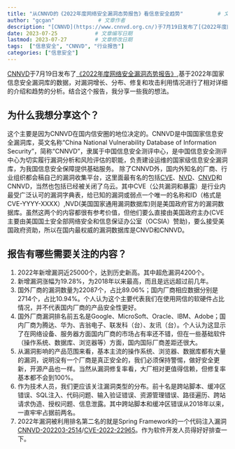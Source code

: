 ```yaml
---
title: "从CNNVD的《2022年度网络安全漏洞态势报告》看信息安全趋势"           # 文章标题
author: "gcgan"              # 文章作者
description: "[CNNVD](https://www.cnnvd.org.cn/)于7月19日发布了[《2022年度网络安全漏洞态势报告》](https://www.cnnvd.org.cn/home/netSecurity),基于2022年国家信息安全漏洞库的数据，对漏洞增长、分布、修复和攻击利用情况进行了相对详细的介绍和趋势的分析。"    # 文章描述信息
date: 2023-07-25            # 文章编写日期
lastmod: 2023-07-27         # 文章修改日期
tags:  ["信息安全", "CNNVD", "行业报告"]
categories: ["信息安全"]
---
```

[CNNVD](https://www.cnnvd.org.cn/)于7月19日发布了[《2022年度网络安全漏洞态势报告》](https://www.cnnvd.org.cn/home/netSecurity),基于2022年国家信息安全漏洞库的数据，对漏洞增长、分布、修复和攻击利用情况进行了相对详细的介绍和趋势的分析。结合这个报告，我分享一些我的想法。
## 为什么我想分享这个？
这个主要是因为CNNVD在国内信安圈的地位决定的。CNNVD是中国国家信息安全漏洞库，英文名称“China National Vulnerability Database of Information Security”，简称“CNNVD”，隶属于中国信息安全测评中心，是中国信息安全测评中心为切实履行漏洞分析和风险评估的职能，负责建设运维的国家级信息安全漏洞库，为我国信息安全保障提供基础服务。
除了CNNVD外，国内外知名的厂商、行业组织都会稿自己的漏洞收集平台，这里面最有名的包括[CVE](https://cve.mitre.org/)、[NVD](https://nvd.nist.gov/)、[CNVD](https://www.cnvd.org.cn/)和CNNVD，当然也包括已经被关闭了乌云。其中CVE（公共漏洞和暴露）是行业内最受广泛认可的漏洞字典表，给已知的漏洞或弱点一个唯一的名称和ID（格式是CVE-YYYY-XXXX）,NVD(美国国家通用漏洞数据库)则是美国政府官方的漏洞数据库。虽然这两个的内容都很有参考价值，但他们要么直接由美国政府主办(CVE主要由美国国土安全部网络安全和信息保证办公室（OCSIA）赞助)，要么接受美国政府资助，所以在国内最权威的漏洞数据库是CNVD和CNNVD。
## 报告有哪些需要关注的内容？
1. 2022年新增漏洞近25000个，达到历史新高。其中超危漏洞4200个。
2. 新增漏洞涨幅为19.28%，为2018年以来最高，而且是远远超过前几年。
3. 国外厂商的漏洞数量为22087个，占比89.06%；国内厂商相应数据分别是2714个，占比10.94%。个人认为这个主要代表我们在使用网信的软硬件占比情况，并不代表国内厂商的产品安全性更好。
4. 国外厂商漏洞排名前五名是Google、MicroSoft、Oracle、IBM、Adobe；国内厂商为腾达、华为、吉翁电子、联发科（台）、友讯（台）。个人认为这显示了在网络设备、服务器方面国内厂商的市场占有率还不错，但在一些基础软件（操作系统、数据库、浏览器等）方面，国内国际厂商差距还很大。
5. 从漏洞影响的产品范围来看，基本主流的操作系统、浏览器、数据库都有大量的漏洞，说明没有一个厂商是真正安全的，我们必须保持警惕，做好安全更新，开源产品也一样。当然从漏洞修复率看，大厂相对更值得信赖，但修复率基本都不会到100%。
6. 作为技术人员，我们更应该关注漏洞类型的分布。前十名是跨站脚本、缓冲区错误、SQL注入、代码问题、输入验证错误、资源管理错误、路径遍历、跨站请求伪造、授权问题、信息泄露。其中跨站脚本和缓冲区错误从2018年以来，一直牢牢占据前两名。
7. 2022年漏洞被利用排名第二名的就是Spring Framework的一个代码注入漏洞[CNNVD-202203-2514](https://www.cnnvd.org.cn/home/globalSearch?keyword=CNNVD-202203-2514)/[CVE-2022-22965](https://cve.mitre.org/cgi-bin/cvename.cgi?name=2022-22965)。作为软件开发人员得好好排查一下。
